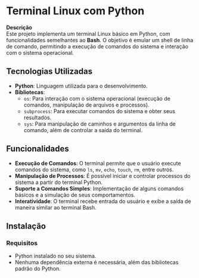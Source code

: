 # Terminal Linux com Python

**Descrição**  
Este projeto implementa um terminal Linux básico em Python, com funcionalidades semelhantes ao **Bash**. O objetivo é emular um shell de linha de comando, permitindo a execução de comandos do sistema e interação com o sistema operacional.

## Tecnologias Utilizadas

- **Python**: Linguagem utilizada para o desenvolvimento.
- **Bibliotecas**:
  - `os`: Para interação com o sistema operacional (execução de comandos, manipulação de arquivos e processos).
  - `subprocess`: Para executar comandos do sistema e obter seus resultados.
  - `sys`: Para manipulação de caminhos e argumentos da linha de comando, além de controlar a saída do terminal.

## Funcionalidades

- **Execução de Comandos**: O terminal permite que o usuário execute comandos do sistema, como `ls`, `mv`, `echo`, `touch`, `rm`, entre outros.
- **Manipulação de Processos**: É possível iniciar e controlar processos do sistema a partir do terminal Python.
- **Suporte a Comandos Simples**: Implementação de alguns comandos básicos e a simulação de seus comportamentos.
- **Interatividade**: O terminal recebe entrada do usuário e exibe a saída de maneira similar ao terminal Bash.

## Instalação

### Requisitos

- Python instalado no seu sistema.
- Nenhuma dependência externa é necessária, além das bibliotecas padrão do Python.
